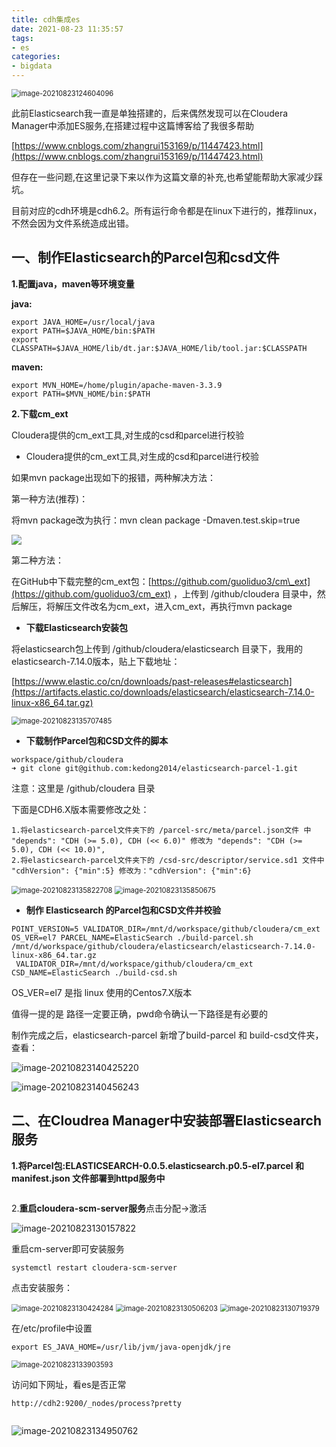 ```yaml
---
title: cdh集成es
date: 2021-08-23 11:35:57
tags:
- es
categories: 
- bigdata
---
```




<img src="https://gitee.com/hxf88/imgrepo/raw/master/img/image-20210823124604096.png" alt="image-20210823124604096" style="zoom:80%;" />

此前Elasticsearch我一直是单独搭建的，后来偶然发现可以在Cloudera Manager中添加ES服务,在搭建过程中这篇博客给了我很多帮助

[https://www.cnblogs.com/zhangrui153169/p/11447423.html](https://www.cnblogs.com/zhangrui153169/p/11447423.html)

但存在一些问题,在这里记录下来以作为这篇文章的补充,也希望能帮助大家减少踩坑。

目前对应的cdh环境是cdh6.2。所有运行命令都是在linux下进行的，推荐linux，不然会因为文件系统造成出错。

<!--more-->

## 一、制作Elasticsearch的Parcel包和csd文件

**1.配置java，maven等环境变量**

 **java:**

```
export JAVA_HOME=/usr/local/java
export PATH=$JAVA_HOME/bin:$PATH
export CLASSPATH=$JAVA_HOME/lib/dt.jar:$JAVA_HOME/lib/tool.jar:$CLASSPATH
```

 **maven:**

```
export MVN_HOME=/home/plugin/apache-maven-3.3.9
export PATH=$MVN_HOME/bin:$PATH
```

**2.下载cm\_ext**

Cloudera提供的cm\_ext工具,对生成的csd和parcel进行校验

-   Cloudera提供的cm\_ext工具,对生成的csd和parcel进行校验

如果mvn package出现如下的报错，两种解决方法：

第一种方法(推荐)：

将mvn package改为执行：mvn clean package -Dmaven.test.skip=true

![](https://gitee.com/hxf88/imgrepo/raw/master/img/2020051311421835.png)

第二种方法：

在GitHub中下载完整的cm\_ext包：[https://github.com/guoliduo3/cm\_ext](https://github.com/guoliduo3/cm_ext) ，上传到 /github/cloudera 目录中，然后解压，将解压文件改名为cm\_ext，进入cm\_ext，再执行mvn package

-   **下载Elasticsearch安装包**

将elasticsearch包上传到 /github/cloudera/elasticsearch 目录下，我用的elasticsearch-7.14.0版本，贴上下载地址：

[https://www.elastic.co/cn/downloads/past-releases#elasticsearch](https://artifacts.elastic.co/downloads/elasticsearch/elasticsearch-7.14.0-linux-x86_64.tar.gz)

<img src="https://gitee.com/hxf88/imgrepo/raw/master/img/image-20210823135707485.png" alt="image-20210823135707485" style="zoom:80%;" />

-   **下载制作Parcel包和CSD文件的脚本**

```shell
workspace/github/cloudera
➜ git clone git@github.com:kedong2014/elasticsearch-parcel-1.git
```

 注意：这里是 /github/cloudera 目录

下面是CDH6.X版本需要修改之处：

```
1.将elasticsearch-parcel文件夹下的 /parcel-src/meta/parcel.json文件 中 "depends": "CDH (>= 5.0), CDH (<< 6.0)" 修改为 "depends": "CDH (>= 5.0), CDH (<< 10.0)",
2.将elasticsearch-parcel文件夹下的 /csd-src/descriptor/service.sd1 文件中 "cdhVersion": {"min":5} 修改为："cdhVersion": {"min":6}
```

<img src="https://gitee.com/hxf88/imgrepo/raw/master/img/image-20210823135822708.png" alt="image-20210823135822708" style="zoom:80%;" />

<img src="https://gitee.com/hxf88/imgrepo/raw/master/img/image-20210823135850675.png" alt="image-20210823135850675" style="zoom:80%;" />

-   **制作 Elasticsearch 的Parcel包和CSD文件并校验**

```shell
POINT_VERSION=5 VALIDATOR_DIR=/mnt/d/workspace/github/cloudera/cm_ext OS_VER=el7 PARCEL_NAME=ElasticSearch ./build-parcel.sh /mnt/d/workspace/github/cloudera/elasticsearch/elasticsearch-7.14.0-linux-x86_64.tar.gz
 VALIDATOR_DIR=/mnt/d/workspace/github/cloudera/cm_ext CSD_NAME=ElasticSearch ./build-csd.sh
```

 OS\_VER=el7 是指 linux 使用的Centos7.X版本

值得一提的是 路径一定要正确，pwd命令确认一下路径是有必要的

制作完成之后，elasticsearch-parcel 新增了build-parcel 和 build-csd文件夹，查看：

![image-20210823140425220](https://gitee.com/hxf88/imgrepo/raw/master/img/image-20210823140425220.png)

![image-20210823140456243](https://gitee.com/hxf88/imgrepo/raw/master/img/image-20210823140456243.png)

## 二、在Cloudrea Manager中安装部署Elasticsearch服务

**1.将Parcel包:ELASTICSEARCH-0.0.5.elasticsearch.p0.5-el7.parcel 和 manifest.json 文件部署到httpd服务中**



```

```

 2.**重启cloudera-scm-server服务**点击分配->激活

![image-20210823130157822](https://gitee.com/hxf88/imgrepo/raw/master/img/image-20210823130157822.png)

重启cm-server即可安装服务

```
systemctl restart cloudera-scm-server

```

点击安装服务：

<img src="https://gitee.com/hxf88/imgrepo/raw/master/img/image-20210823130424284.png" alt="image-20210823130424284" style="zoom:80%;" />

<img src="https://gitee.com/hxf88/imgrepo/raw/master/img/image-20210823130506203.png" alt="image-20210823130506203" style="zoom:80%;" />

<img src="https://gitee.com/hxf88/imgrepo/raw/master/img/image-20210823130719379.png" alt="image-20210823130719379" style="zoom:80%;" />

在/etc/profile中设置

```
export ES_JAVA_HOME=/usr/lib/jvm/java-openjdk/jre
```

<img src="https://gitee.com/hxf88/imgrepo/raw/master/img/image-20210823133903593.png" alt="image-20210823133903593" style="zoom:80%;" />

访问如下网址，看es是否正常

```
http://cdh2:9200/_nodes/process?pretty


```

![image-20210823134950762](https://gitee.com/hxf88/imgrepo/raw/master/img/image-20210823134950762.png)


